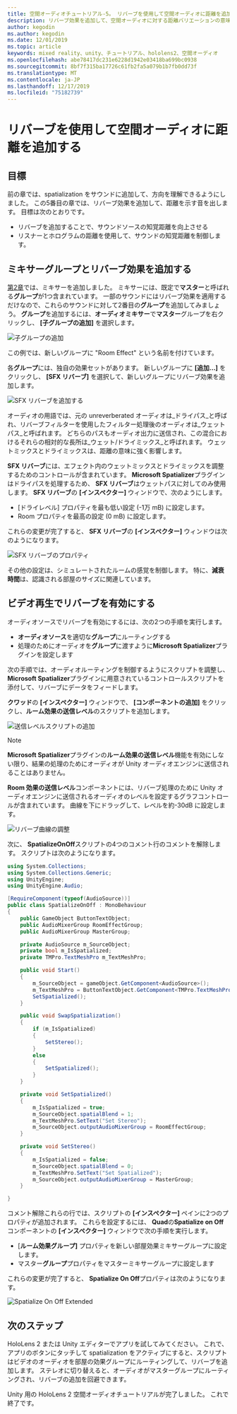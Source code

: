 ```yaml
---
title: 空間オーディオチュートリアル-5。 リバーブを使用して空間オーディオに距離を追加する
description: リバーブ効果を追加して、空間オーディオに対する距離バリエーションの意味を高めます。
author: kegodin
ms.author: kegodin
ms.date: 12/01/2019
ms.topic: article
keywords: mixed reality、unity、チュートリアル、hololens2、空間オーディオ
ms.openlocfilehash: abe78417dc231e6228d1942e03418ba699bc0938
ms.sourcegitcommit: 8bf7f315ba17726c61fb2fa5a079b1b7fb0dd73f
ms.translationtype: MT
ms.contentlocale: ja-JP
ms.lasthandoff: 12/17/2019
ms.locfileid: "75182739"
---
```

# <a name="using-reverb-to-add-distance-to-spatial-audio"></a>リバーブを使用して空間オーディオに距離を追加する

## <a name="objectives"></a>目標
前の章では、spatialization をサウンドに追加して、方向を理解できるようにしました。 この5番目の章では、リバーブ効果を追加して、距離を示す音を出します。 目標は次のとおりです。
* リバーブを追加することで、サウンドソースの知覚距離を向上させる
* リスナーとホログラムの距離を使用して、サウンドの知覚距離を制御します。

## <a name="add-a-mixer-group-and-a-reverb-effect"></a>ミキサーグループとリバーブ効果を追加する
[第2章](unity-spatial-audio-ch2.md)では、ミキサーを追加しました。 ミキサーには、既定で**マスター**と呼ばれる**グループ**が1つ含まれています。 一部のサウンドにはリバーブ効果を適用するだけなので、これらのサウンドに対して2番目の**グループ**を追加してみましょう。 **グループ**を追加するには、**オーディオミキサー**で**マスター**グループを右クリックし、 **[子グループの追加]** を選択します。

![子グループの追加](images/spatial-audio/add-child-group.png)

この例では、新しいグループに "Room Effect" という名前を付けています。

各**グループ**には、独自の効果セットがあります。 新しいグループに **[追加...]** をクリックし、 **[SFX リバーブ]** を選択して、新しいグループにリバーブ効果を追加します。

![SFX リバーブを追加する](images/spatial-audio/add-sfx-reverb.png)

オーディオの用語では、元の unreverberated オーディオは_ドライパス_と呼ばれ、リバーブフィルターを使用したフィルター処理後のオーディオは_ウェットパス_と呼ばれます。 どちらのパスもオーディオ出力に送信され、この混合におけるそれらの相対的な長所は_ウェット/ドライミックス_と呼ばれます。 ウェットミックスとドライミックスは、距離の意味に強く影響します。

**SFX リバーブ**には、エフェクト内のウェットミックスとドライミックスを調整するためのコントロールが含まれています。 **Microsoft Spatializer**プラグインはドライパスを処理するため、 **SFX リバーブ**はウェットパスに対してのみ使用します。 **SFX リバーブ**の **[インスペクター]** ウィンドウで、次のようにします。
* [ドライレベル] プロパティを最も低い設定 (-1万 mB) に設定します。
* Room プロパティを最高の設定 (0 mB) に設定します。

これらの変更が完了すると、 **SFX リバーブ**の **[インスペクター]** ウィンドウは次のようになります。

![SFX リバーブのプロパティ](images/spatial-audio/sfx-reverb-properties.png)

その他の設定は、シミュレートされたルームの感覚を制御します。 特に、**減衰時間**は、認識される部屋のサイズに関連しています。 

## <a name="enable-reverb-on-the-video-playback"></a>ビデオ再生でリバーブを有効にする
オーディオソースでリバーブを有効にするには、次の2つの手順を実行します。
* **オーディオソース**を適切な**グループ**にルーティングする
* 処理のためにオーディオを**グループ**に渡すように**Microsoft Spatializer**プラグインを設定します

次の手順では、オーディオルーティングを制御するようにスクリプトを調整し、 **Microsoft Spatializer**プラグインに用意されているコントロールスクリプトを添付して、リバーブにデータをフィードします。

**クワッド**の **[インスペクター]** ウィンドウで、 **[コンポーネントの追加]** をクリックし、**ルーム効果の送信レベル**のスクリプトを追加します。

![送信レベルスクリプトの追加](images/spatial-audio/add-send-level-script.png)

> [!NOTE]
> **Microsoft Spatializer**プラグインの**ルーム効果の送信レベル**機能を有効にしない限り、結果の処理のためにオーディオが Unity オーディオエンジンに送信されることはありません。

**Room 効果の送信レベル**コンポーネントには、リバーブ処理のために Unity オーディオエンジンに送信されるオーディオのレベルを設定するグラフコントロールが含まれています。 曲線を下にドラッグして、レベルを約-30dB に設定します。

![リバーブ曲線の調整](images/spatial-audio/adjust-reverb-curve.png)

次に、 **SpatializeOnOff**スクリプトの4つのコメント行のコメントを解除します。 スクリプトは次のようになります。
```c#
using System.Collections;
using System.Collections.Generic;
using UnityEngine;
using UnityEngine.Audio;

[RequireComponent(typeof(AudioSource))]
public class SpatializeOnOff : MonoBehaviour
{
    public GameObject ButtonTextObject;
    public AudioMixerGroup RoomEffectGroup;
    public AudioMixerGroup MasterGroup;

    private AudioSource m_SourceObject;
    private bool m_IsSpatialized;
    private TMPro.TextMeshPro m_TextMeshPro;

    public void Start()
    {
        m_SourceObject = gameObject.GetComponent<AudioSource>();
        m_TextMeshPro = ButtonTextObject.GetComponent<TMPro.TextMeshPro>();
        SetSpatialized();
    }

    public void SwapSpatialization()
    {
        if (m_IsSpatialized)
        {
            SetStereo();
        }
        else
        {
            SetSpatialized();
        }
    }

    private void SetSpatialized()
    {
        m_IsSpatialized = true;
        m_SourceObject.spatialBlend = 1;
        m_TextMeshPro.SetText("Set Stereo");
        m_SourceObject.outputAudioMixerGroup = RoomEffectGroup;
    }

    private void SetStereo()
    {
        m_IsSpatialized = false;
        m_SourceObject.spatialBlend = 0;
        m_TextMeshPro.SetText("Set Spatialized");
        m_SourceObject.outputAudioMixerGroup = MasterGroup;
    }

}
```

コメント解除これらの行では、スクリプトの **[インスペクター]** ペインに2つのプロパティが追加されます。 これらを設定するには、 **Quad**の**Spatialize on Off**コンポーネントの **[インスペクター]** ウィンドウで次の手順を実行します。
* [**ルーム効果グループ]** プロパティを新しい部屋効果ミキサーグループに設定します。
* マスター**グループ**プロパティをマスターミキサーグループに設定します

これらの変更が完了すると、 **Spatialize On Off**プロパティは次のようになります。

![Spatialize On Off Extended](images/spatial-audio/spatialize-on-off-extended.png)

## <a name="next-steps"></a>次のステップ

HoloLens 2 または Unity エディターでアプリを試してみてください。 これで、アプリのボタンにタッチして spatialization をアクティブにすると、スクリプトはビデオのオーディオを部屋の効果グループにルーティングして、リバーブを追加します。 ステレオに切り替えると、オーディオがマスターグループにルーティングされ、リバーブの追加を回避できます。

Unity 用の HoloLens 2 空間オーディオチュートリアルが完了しました。 これで終了です。


